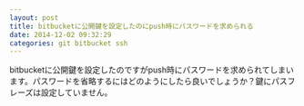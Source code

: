 ```yaml
---
layout: post
title: bitbucketに公開鍵を設定したのにpush時にパスワードを求められる
date: 2014-12-02 09:32:29
categories: git bitbucket ssh
---
```

<p>bitbucketに公開鍵を設定したのですがpush時にパスワードを求められてしまいます。パスワードを省略するにはどのようにしたら良いでしょうか？鍵にパスフレーズは設定していません。</p>
